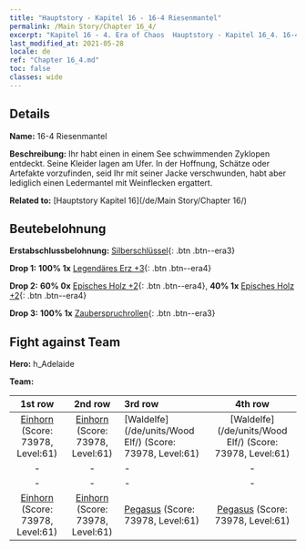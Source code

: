 ```yaml
---
title: "Hauptstory - Kapitel 16 - 16-4 Riesenmantel"
permalink: /Main Story/Chapter 16_4/
excerpt: "Kapitel 16 - 4. Era of Chaos  Hauptstory - Kapitel 16_4. 16-4 Riesenmantel"
last_modified_at: 2021-05-28
locale: de
ref: "Chapter 16_4.md"
toc: false
classes: wide
---
```


## Details

 **Name:** 16-4 Riesenmantel

 **Beschreibung:** Ihr habt einen in einem See schwimmenden Zyklopen entdeckt. Seine Kleider lagen am Ufer. In der Hoffnung, Schätze oder Artefakte vorzufinden, seid Ihr mit seiner Jacke verschwunden, habt aber lediglich einen Ledermantel mit Weinflecken ergattert.

 **Related to:** [Hauptstory Kapitel 16](/de/Main Story/Chapter 16/)

## Beutebelohnung

 **Erstabschlussbelohnung:** [Silberschlüssel](/ItemsDE/con_693/){: .btn .btn--era3}

 **Drop 1:** **100% 1x** [Legendäres Erz +3](/ItemsDE/mat_54/){: .btn .btn--era4}

 **Drop 2:** **60% 0x** [Episches Holz +2](/ItemsDE/mat_48/){: .btn .btn--era4}, **40% 1x** [Episches Holz +2](/ItemsDE/mat_48/){: .btn .btn--era4}

 **Drop 3:** **100% 1x** [Zauberspruchrollen](/ItemsDE/con_694/){: .btn .btn--era3}


## Fight against Team
 **Hero:** h_Adelaide

 **Team:**


  | 1st row | 2nd row | 3rd row | 4th row |
  |:----:|:----:|:----|:----:|
  | [Einhorn](/de/units/Unicorn/) (Score: 73978, Level:61)  | [Einhorn](/de/units/Unicorn/) (Score: 73978, Level:61)  | [Waldelfe](/de/units/Wood Elf/) (Score: 73978, Level:61)  | [Waldelfe](/de/units/Wood Elf/) (Score: 73978, Level:61)  |
  | - | - | - | - |
  | - | - | - | - |
  | [Einhorn](/de/units/Unicorn/) (Score: 73978, Level:61)  | [Einhorn](/de/units/Unicorn/) (Score: 73978, Level:61)  | [Pegasus](/de/units/Pegasus/) (Score: 73978, Level:61)  | [Pegasus](/de/units/Pegasus/) (Score: 73978, Level:61)  |


